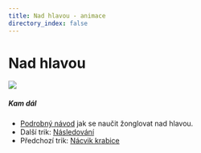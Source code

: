 ```yaml
---
title: Nad hlavou - animace
directory_index: false
---
```


# Nad hlavou

![](/animace/img/over-the-head.gif)

##### Kam dál

- [Podrobný návod](/micky/3/nadhlavou.html "Podrobný textový návod jak se naučit žonglovat nad hlavou.") jak se naučit žonglovat nad hlavou.
- Další trik: [Následování](follow.html "Další trik Následování")
- Předchozí trik: [Nácvik krabice](2-balls-out-of-the-box.html "Předchozí trik Nácvik krabice")


